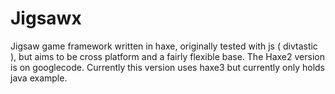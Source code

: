 Jigsawx
=======

Jigsaw game framework written in haxe, originally tested with js ( divtastic ), but aims to be cross platform and a fairly flexible base.
The Haxe2 version is on googlecode. Currently this version uses haxe3 but currently only holds java example.
